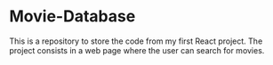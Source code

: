 # Movie-Database
This is a repository to store the code from my first React project. The project consists in a web page where the user can search for movies.
